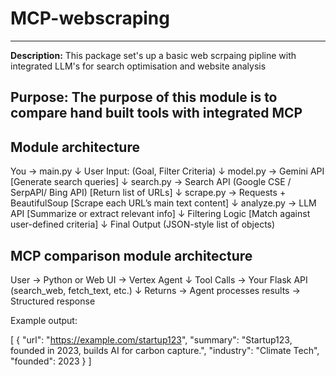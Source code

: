 # MCP-webscraping
---
**Description:** This package set's up a basic web scrpaing pipline with integrated LLM's for search optimisation and website analysis

**Purpose:** The purpose of this module is to compare hand built tools with integrated MCP
---

## **Module architecture**

You → main.py
       ↓
   User Input: (Goal, Filter Criteria)
       ↓
   model.py → Gemini API
     [Generate search queries]
       ↓
   search.py → Search API (Google CSE / SerpAPI/ Bing API)
     [Return list of URLs]
       ↓
   scrape.py → Requests + BeautifulSoup
     [Scrape each URL’s main text content]
       ↓
   analyze.py → LLM API
     [Summarize or extract relevant info]
       ↓
   Filtering Logic
     [Match against user-defined criteria]
       ↓
   Final Output (JSON-style list of objects)


## **MCP comparison module architecture**

User → Python or Web UI → Vertex Agent 
                             ↓
           Tool Calls → Your Flask API (search_web, fetch_text, etc.)
                             ↓
                   Returns → Agent processes results → Structured response



Example output:

[
  {
    "url": "https://example.com/startup123",
    "summary": "Startup123, founded in 2023, builds AI for carbon capture.",
    "industry": "Climate Tech",
    "founded": 2023
  }
]
